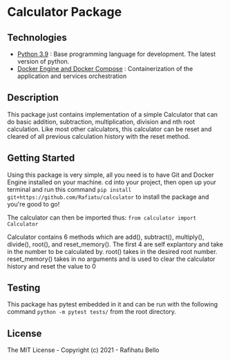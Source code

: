 # Calculator Package

## Technologies

* [Python 3.9](https://python.org) : Base programming language for development. The latest version of python.
* [Docker Engine and Docker Compose](https://www.docker.com/) : Containerization of the application and services orchestration

## Description
This package just contains implementation of a simple Calculator that can do basic addition, subtraction, multiplication, division and nth root calculation.
Like most other calculators, this calculator can be reset and cleared of all previous calculation history with the reset method.

## Getting Started

Using this package is very simple, all you need is to have Git and Docker Engine installed on your machine. 
cd into your project, then open up your terminal and run this command `pip install git+https://github.com/Rafiatu/calculator` to install the package and you're good to go!

The calculator can then be imported thus: `from calculator import Calculator`

Calculator contains 6 methods which are add(), subtract(), multiply(), divide(), root(), and reset_memory(). 
The first 4 are self explantory and take in the number to be calculated by.
root() takes in the desired root number. reset_memory() takes in no arguments and is used to clear the calculator history and reset the value to 0

## Testing

This package has pytest embedded in it and can be run with the following command `python -m pytest tests/` from the root directory.


## License

The MIT License - Copyright (c) 2021 - Rafihatu Bello
